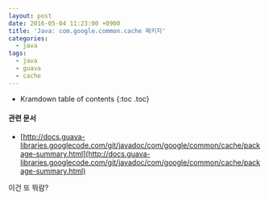 ```yaml
---
layout: post
date: 2016-05-04 11:23:00 +0900
title: 'Java: com.google.common.cache 패키지'
categories:
  - java
tags:
  - java
  - guava
  - cache
---
```


* Kramdown table of contents
{:toc .toc}

#### 관련 문서

- [http://docs.guava-libraries.googlecode.com/git/javadoc/com/google/common/cache/package-summary.html](http://docs.guava-libraries.googlecode.com/git/javadoc/com/google/common/cache/package-summary.html)

이건 또 뭐람?
